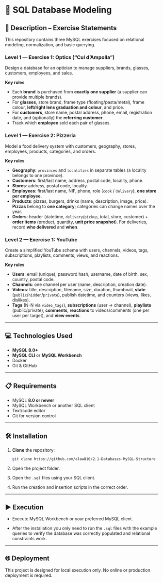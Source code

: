 # 📘 SQL Database Modeling

## 📄 Description – Exercise Statements

This repository contains three MySQL exercises focused on relational modeling, normalization, and basic querying.

### Level 1 — Exercise 1: Optics (“Cul d’Ampolla”)
Design a database for an optician to manage suppliers, brands, glasses, customers, employees, and sales.

**Key rules**
- Each **brand** is purchased from **exactly one supplier** (a supplier can provide multiple brands).
- For **glasses**, store brand, frame type (floating/pasta/metal), frame colour, **left/right lens graduation and colour**, and price.
- For **customers**, store name, postal address, phone, email, registration date, and (optionally) the **referring customer**.
- Track which **employee** sold each pair of glasses.

### Level 1 — Exercise 2: Pizzeria
Model a food delivery system with customers, geography, stores, employees, products, categories, and orders.

**Key rules**
- **Geography**: `provinces` and `localities` in separate tables (a locality belongs to one province).
- **Customers**: first/last name, address, postal code, locality, phone.
- **Stores**: address, postal code, locality.
- **Employees**: first/last name, NIF, phone, role (`cook` / `delivery`), **one store per employee**.
- **Products**: pizzas, burgers, drinks (name, description, image, price). **Pizzas** belong to **one category**; categories can change names over the year.
- **Orders**: header (datetime, `delivery`/`pickup`, total, store, customer) + **order items** (product, quantity, **unit price snapshot**). For deliveries, record **who delivered** and **when**.

### Level 2 — Exercise 1: YouTube
Create a simplified YouTube schema with users, channels, videos, tags, subscriptions, playlists, comments, views, and reactions.

**Key rules**
- **Users**: email (unique), password hash, username, date of birth, sex, country, postal code.
- **Channels**: one channel per user (name, description, creation date).
- **Videos**: title, description, filename, size, duration, thumbnail, **state** (`public`/`hidden`/`private`), publish datetime, and counters (views, likes, dislikes).
- **Tags** (N–N via `video_tags`), **subscriptions** (user → channel), **playlists** (public/private), **comments**, **reactions** to videos/comments (one per user per target), and **view events**.

---

## 💻 Technologies Used
- **MySQL 8.0+**
- **MySQL CLI** or **MySQL Workbench**
- Docker
- Git & GitHub

---

## 📋 Requirements
- MySQL **8.0 or newer**
- MySQL Workbench or another SQL client
- Text/code editor
- Git for version control

---

## 🛠️ Installation
1. **Clone** the repository:
   ```bash
   git clone https://github.com/alaw810/2.1-Databases-MySQL-Structure
   ```
2. Open the project folder.

3. Open the `.sql` files using your SQL client.

4. Run the creation and insertion scripts in the correct order.


---

## ▶️ Execution

- Execute MySQL Workbench or your preferred MySQL client.

- After the installation you only need to run the `.sql` files with the example queries to verify the database was correctly populated and relational constraints work.

---

## 🌐 Deployment
This project is designed for local execution only. No online or production deployment is required.

